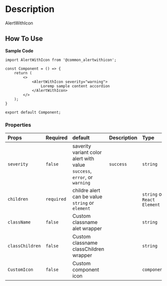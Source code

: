 # Description

AlertWithIcon

## How To Use

**Sample Code**
```node
import AlertWithIcon from '@common_alertwithicon';

const Component = () => {
    return (
        <>
            <AlertWithIcon severity="warning">
                Loremp sample content accordion
            </AlertWithIcon>
        </>
    );
}

export default Component;
```

### Properties
| Props       | Required | default | Description | Type |
| :---        | :---     |:---- | :---        |:---  |
| `severity`    | `false` | saverity variant color alert with value `success`, `error`, or `warning` | `success` | `string` |
| `children` | `required` | childre alert can be value `string` or `element` | | `string` or `React Element`|
| `className` | `false` | Custom classname alet wrapper |  | `string`|
| `classChildren` | `false` | Custom classname classChildren wrapper |  | `string`|
| `CustomIcon` | `false` | Custom component icon |  | `component`|